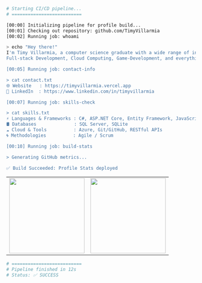 ```bash
# Starting CI/CD pipeline...
# ==========================

[00:00] Initializing pipeline for profile build...
[00:01] Checking out repository: github.com/TimyVillarmia
[00:02] Running job: whoami

> echo "Hey there!"
I'm Timy Villarmia, a computer science graduate with a wide range of interests 
Full-stack Development, Cloud Computing, Game-Development, and everything in between.

[00:05] Running job: contact-info

> cat contact.txt
🌐 Website   : https://timyvillarmia.vercel.app  
💼 LinkedIn  : https://www.linkedin.com/in/timyvillarmia  

[00:07] Running job: skills-check

> cat skills.txt
⚡ Languages & Frameworks : C#, ASP.NET Core, Entity Framework, JavaScript, React, Astro  
🛢️ Databases              : SQL Server, SQLite  
☁️ Cloud & Tools          : Azure, Git/GitHub, RESTful APIs  
🌀 Methodologies          : Agile / Scrum  

[00:10] Running job: build-stats

> Generating GitHub metrics...

✅ Build Succeeded: Profile Stats deployed
```


<table align="center" width="100%"> 
   <tr> 
    <td align="center"> 
  <img height=200 align="center" src="https://github-readme-stats.vercel.app/api?username=TimyVillarmia&theme=dark&show_icons=true&hide_border=true&count_private=true" />
    </td> 
    <td align="center">
  <img height=200 align="center" src="https://github-readme-streak-stats.herokuapp.com/?user=TimyVillarmia&theme=dark&hide_border=true" />
    </td> 
   </tr> 
</table>

```bash
# ==========================
# Pipeline finished in 12s
# Status: ✅ SUCCESS
```
